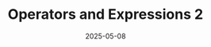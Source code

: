 ---
title: Operators and Expressions 2
date: 2025-05-08
tags:
  - Notes 
  - IIT Madras
excludeSearch: false
weight: 10
---